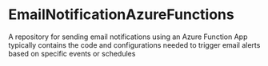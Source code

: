 # EmailNotificationAzureFunctions
A repository for sending email notifications using an Azure Function App typically contains the code and configurations needed to trigger email alerts based on specific events or schedules
